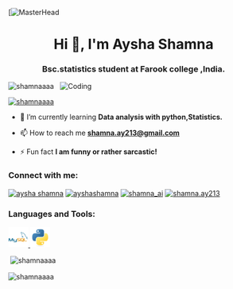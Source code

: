 [![MasterHead](https://media.nature.com/lw800/magazine-assets/d41586-018-03071-1/d41586-018-03071-1_15518868.jpg)
<h1 align="center">Hi 👋, I'm Aysha Shamna</h1>
<h3 align="center">Bsc.statistics student at Farook college ,India.</h3>
<img align="right" alt="Coding" width="400" src="https://media.istockphoto.com/vectors/tech-industry-young-female-web-developer-writing-a-code-on-a-desktop-vector-id1181555596?k=20&m=1181555596&s=612x612&w=0&h=k7URQrUpXbr05ZMEjH1ZfwZj4EiV-ARghP98Efrh11Q=">

<p align="left"> <img src="https://komarev.com/ghpvc/?username=shamnaaaa&label=Profile%20views&color=0e75b6&style=flat" alt="shamnaaaa" /> </p>

<p align="left"> <a href="https://github.com/ryo-ma/github-profile-trophy"><img src="https://github-profile-trophy.vercel.app/?username=shamnaaaa" alt="shamnaaaa" /></a> </p>

- 🌱 I’m currently learning **Data analysis with python,Statistics.**

- 📫 How to reach me **shamna.ay213@gmail.com**

- ⚡ Fun fact **I am funny or rather sarcastic!**

<h3 align="left">Connect with me:</h3>
<p align="left">
<a href="https://linkedin.com/in/aysha shamna" target="blank"><img align="center" src="https://raw.githubusercontent.com/rahuldkjain/github-profile-readme-generator/master/src/images/icons/Social/linked-in-alt.svg" alt="aysha shamna" height="30" width="40" /></a>
<a href="https://kaggle.com/ayshashamna" target="blank"><img align="center" src="https://raw.githubusercontent.com/rahuldkjain/github-profile-readme-generator/master/src/images/icons/Social/kaggle.svg" alt="ayshashamna" height="30" width="40" /></a>
<a href="https://instagram.com/shamna_ai" target="blank"><img align="center" src="https://raw.githubusercontent.com/rahuldkjain/github-profile-readme-generator/master/src/images/icons/Social/instagram.svg" alt="shamna_ai" height="30" width="40" /></a>
<a href="https://medium.com/shamna.ay213" target="blank"><img align="center" src="https://raw.githubusercontent.com/rahuldkjain/github-profile-readme-generator/master/src/images/icons/Social/medium.svg" alt="shamna.ay213" height="30" width="40" /></a>
</p>

<h3 align="left">Languages and Tools:</h3>
<p align="left"> <a href="https://www.mysql.com/" target="_blank" rel="noreferrer"> <img src="https://raw.githubusercontent.com/devicons/devicon/master/icons/mysql/mysql-original-wordmark.svg" alt="mysql" width="40" height="40"/> </a> <a href="https://www.python.org" target="_blank" rel="noreferrer"> <img src="https://raw.githubusercontent.com/devicons/devicon/master/icons/python/python-original.svg" alt="python" width="40" height="40"/> </a> </p>

<p>&nbsp;<img align="center" src="https://github-readme-stats.vercel.app/api?username=shamnaaaa&show_icons=true&locale=en" alt="shamnaaaa" /></p>

<p><img align="center" src="https://github-readme-streak-stats.herokuapp.com/?user=shamnaaaa&" alt="shamnaaaa" /></p>

